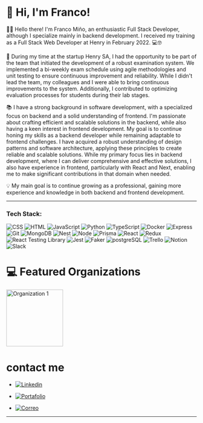 
# 👋 Hi, I'm Franco!  
👨‍💻 Hello there! I'm Franco Miño, an enthusiastic Full Stack Developer, although I specialize mainly in backend development. I received my training as a Full Stack Web Developer at Henry in February 2022. 💻🤓

🏢 During my time at the startup Henry SA, I had the opportunity to be part of the team that initiated the development of a robust examination system. We implemented a bi-weekly exam schedule using agile methodologies and unit testing to ensure continuous improvement and reliability. While I didn't lead the team, my colleagues and I were able to bring continuous improvements to the system. Additionally, I contributed to optimizing evaluation processes for students during their lab stages.


📚 I have a strong background in software development, with a specialized focus on backend and a solid understanding of frontend. I'm passionate about crafting efficient and scalable solutions in the backend, while also having a keen interest in frontend development. My goal is to continue honing my skills as a backend developer while remaining adaptable to frontend challenges. I have acquired a robust understanding of design patterns and software architecture, applying these principles to create reliable and scalable solutions. While my primary focus lies in backend development, where I can deliver comprehensive and effective solutions, I also have experience in frontend, particularly with React and Next, enabling me to make significant contributions in that domain when needed.

💡 My main goal is to continue growing as a professional, gaining more experience and knowledge in both backend and frontend development.



---

### Tech Stack:  
<!-- Badges from https://github.com/Ileriayo/markdown-badges -->
![CSS](https://img.shields.io/badge/CSS-%231572B6.svg?style=for-the-badge&logo=css3&logoColor=white)
![HTML](https://img.shields.io/badge/HTML-%23E34F26.svg?style=for-the-badge&logo=html5&logoColor=white)
![JavaScript](https://img.shields.io/badge/JavaScript-%23323330.svg?style=for-the-badge&logo=javascript&logoColor=%23F7DF1E)
![Python](https://img.shields.io/badge/Python-3670A0?style=for-the-badge&logo=python&logoColor=ffdd54)
![TypeScript](https://img.shields.io/badge/TypeScript-%23007ACC.svg?style=for-the-badge&logo=typescript&logoColor=white)
![Docker](https://img.shields.io/badge/Docker-%230db7ed.svg?style=for-the-badge&logo=docker&logoColor=white)
![Express](https://img.shields.io/badge/Express-%23000000.svg?style=for-the-badge&logo=express&logoColor=white)
![Git](https://img.shields.io/badge/Git-%23F05032.svg?style=for-the-badge&logo=git&logoColor=white)
![MongoDB](https://img.shields.io/badge/MongoDB-%234ea94b.svg?style=for-the-badge&logo=mongodb&logoColor=white)
![Nest](https://img.shields.io/badge/NestJS-%23E0234E.svg?style=for-the-badge&logo=nestjs&logoColor=white)
![Node](https://img.shields.io/badge/Node.js-%23339933.svg?style=for-the-badge&logo=node.js&logoColor=white)
![Prisma](https://img.shields.io/badge/Prisma-%232a0e94.svg?style=for-the-badge&logo=prisma&logoColor=white)
![React](https://img.shields.io/badge/React-%2361DAFB.svg?style=for-the-badge&logo=react&logoColor=white)
![Redux](https://img.shields.io/badge/Redux-%23764ABC.svg?style=for-the-badge&logo=redux&logoColor=white)
![React Testing Library](https://img.shields.io/badge/React%20Testing%20Library-%23E33332.svg?style=for-the-badge&logo=testinglibrary&logoColor=white)
![Jest](https://img.shields.io/badge/Jest-%23C21325.svg?style=for-the-badge&logo=jest&logoColor=white)
![Faker](https://img.shields.io/badge/Faker-%233D72D3.svg?style=for-the-badge&logo=faker&logoColor=white)
![postgreSQL](https://img.shields.io/badge/PostgreSQL-%23316192.svg?style=for-the-badge&logo=postgresql&logoColor=white)
![Trello](https://img.shields.io/badge/Trello-%23026AA7.svg?style=for-the-badge&logo=trello&logoColor=white)
![Notion](https://img.shields.io/badge/Notion-%23000000.svg?style=for-the-badge&logo=notion&logoColor=white)
![Slack](https://img.shields.io/badge/Slack-%230A4375.svg?style=for-the-badge&logo=slack&logoColor=white)


# 💻 Featured Organizations

<a href="https://github.com/Nest-Microservices-FM">
  <img src="https://kinsta.com/wp-content/uploads/2022/06/nest-js-logo.png" alt="Organization 1" style="max-width: 150px; height: 150px;">
</a>


 # contact me
- [![Linkedin](https://img.shields.io/badge/Linkedin-%230A66C2.svg?style=for-the-badge&logo=linkedin&logoColor=white)](https://www.linkedin.com/in/franco-mino-/)

- [![Portafolio](https://img.shields.io/badge/Portafolio-%23000000.svg?style=for-the-badge&logo=website&logoColor=white)](https://portafolio-franco-mino.vercel.app/)

- [![Correo](https://img.shields.io/badge/Correo-%23EA4335.svg?style=for-the-badge&logo=gmail&logoColor=white)](mailto:francomino261098@gmail.com)

---  

